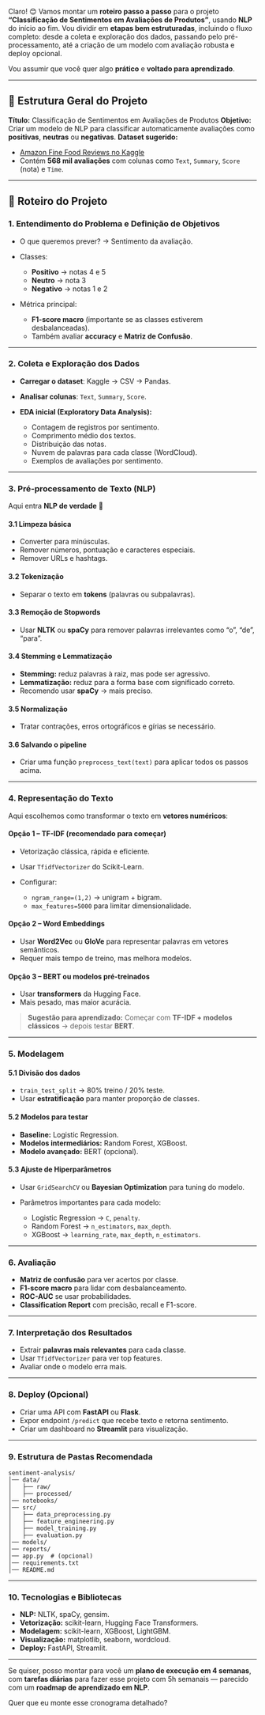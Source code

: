 Claro! 😊 Vamos montar um **roteiro passo a passo** para o projeto **“Classificação de Sentimentos em Avaliações de Produtos”**, usando **NLP** do início ao fim. Vou dividir em **etapas bem estruturadas**, incluindo o fluxo completo: desde a coleta e exploração dos dados, passando pelo pré-processamento, até a criação de um modelo com avaliação robusta e deploy opcional.

Vou assumir que você quer algo **prático** e **voltado para aprendizado**.

---

## **📌 Estrutura Geral do Projeto**

**Título:** Classificação de Sentimentos em Avaliações de Produtos
**Objetivo:** Criar um modelo de NLP para classificar automaticamente avaliações como **positivas**, **neutras** ou **negativas**.
**Dataset sugerido:**

* [Amazon Fine Food Reviews no Kaggle](https://www.kaggle.com/snap/amazon-fine-food-reviews)
* Contém **568 mil avaliações** com colunas como `Text`, `Summary`, `Score` (nota) e `Time`.

---

## **🚀 Roteiro do Projeto**

### **1. Entendimento do Problema e Definição de Objetivos**

* O que queremos prever? → Sentimento da avaliação.
* Classes:

  * **Positivo** → notas 4 e 5
  * **Neutro** → nota 3
  * **Negativo** → notas 1 e 2
* Métrica principal:

  * **F1-score macro** (importante se as classes estiverem desbalanceadas).
  * Também avaliar **accuracy** e **Matriz de Confusão**.

---

### **2. Coleta e Exploração dos Dados**

* **Carregar o dataset**: Kaggle → CSV → Pandas.
* **Analisar colunas**: `Text`, `Summary`, `Score`.
* **EDA inicial (Exploratory Data Analysis):**

  * Contagem de registros por sentimento.
  * Comprimento médio dos textos.
  * Distribuição das notas.
  * Nuvem de palavras para cada classe (WordCloud).
  * Exemplos de avaliações por sentimento.

---

### **3. Pré-processamento de Texto (NLP)**

Aqui entra **NLP de verdade** 🧠

#### **3.1 Limpeza básica**

* Converter para minúsculas.
* Remover números, pontuação e caracteres especiais.
* Remover URLs e hashtags.

#### **3.2 Tokenização**

* Separar o texto em **tokens** (palavras ou subpalavras).

#### **3.3 Remoção de Stopwords**

* Usar **NLTK** ou **spaCy** para remover palavras irrelevantes como “o”, “de”, “para”.

#### **3.4 Stemming e Lemmatização**

* **Stemming:** reduz palavras à raiz, mas pode ser agressivo.
* **Lemmatização:** reduz para a forma base com significado correto.
* Recomendo usar **spaCy** → mais preciso.

#### **3.5 Normalização**

* Tratar contrações, erros ortográficos e gírias se necessário.

#### **3.6 Salvando o pipeline**

* Criar uma função `preprocess_text(text)` para aplicar todos os passos acima.

---

### **4. Representação do Texto**

Aqui escolhemos como transformar o texto em **vetores numéricos**:

#### **Opção 1 – TF-IDF (recomendado para começar)**

* Vetorização clássica, rápida e eficiente.
* Usar `TfidfVectorizer` do Scikit-Learn.
* Configurar:

  * `ngram_range=(1,2)` → unigram + bigram.
  * `max_features=5000` para limitar dimensionalidade.

#### **Opção 2 – Word Embeddings**

* Usar **Word2Vec** ou **GloVe** para representar palavras em vetores semânticos.
* Requer mais tempo de treino, mas melhora modelos.

#### **Opção 3 – BERT ou modelos pré-treinados**

* Usar **transformers** da Hugging Face.
* Mais pesado, mas maior acurácia.

> **Sugestão para aprendizado:** Começar com **TF-IDF + modelos clássicos** → depois testar **BERT**.

---

### **5. Modelagem**

#### **5.1 Divisão dos dados**

* `train_test_split` → 80% treino / 20% teste.
* Usar **estratificação** para manter proporção de classes.

#### **5.2 Modelos para testar**

* **Baseline:** Logistic Regression.
* **Modelos intermediários:** Random Forest, XGBoost.
* **Modelo avançado:** BERT (opcional).

#### **5.3 Ajuste de Hiperparâmetros**

* Usar `GridSearchCV` ou **Bayesian Optimization** para tuning do modelo.
* Parâmetros importantes para cada modelo:

  * Logistic Regression → `C`, `penalty`.
  * Random Forest → `n_estimators`, `max_depth`.
  * XGBoost → `learning_rate`, `max_depth`, `n_estimators`.

---

### **6. Avaliação**

* **Matriz de confusão** para ver acertos por classe.
* **F1-score macro** para lidar com desbalanceamento.
* **ROC-AUC** se usar probabilidades.
* **Classification Report** com precisão, recall e F1-score.

---

### **7. Interpretação dos Resultados**

* Extrair **palavras mais relevantes** para cada classe.
* Usar `TfidfVectorizer` para ver top features.
* Avaliar onde o modelo erra mais.

---

### **8. Deploy (Opcional)**

* Criar uma API com **FastAPI** ou **Flask**.
* Expor endpoint `/predict` que recebe texto e retorna sentimento.
* Criar um dashboard no **Streamlit** para visualização.

---

### **9. Estrutura de Pastas Recomendada**

```
sentiment-analysis/
│── data/
│   ├── raw/
│   ├── processed/
│── notebooks/
│── src/
│   ├── data_preprocessing.py
│   ├── feature_engineering.py
│   ├── model_training.py
│   ├── evaluation.py
│── models/
│── reports/
│── app.py  # (opcional)
│── requirements.txt
│── README.md
```

---

### **10. Tecnologias e Bibliotecas**

* **NLP:** NLTK, spaCy, gensim.
* **Vetorização:** scikit-learn, Hugging Face Transformers.
* **Modelagem:** scikit-learn, XGBoost, LightGBM.
* **Visualização:** matplotlib, seaborn, wordcloud.
* **Deploy:** FastAPI, Streamlit.

---

Se quiser, posso montar para você um **plano de execução em 4 semanas**, com **tarefas diárias** para fazer esse projeto com 5h semanais — parecido com um **roadmap de aprendizado em NLP**.

Quer que eu monte esse cronograma detalhado?
